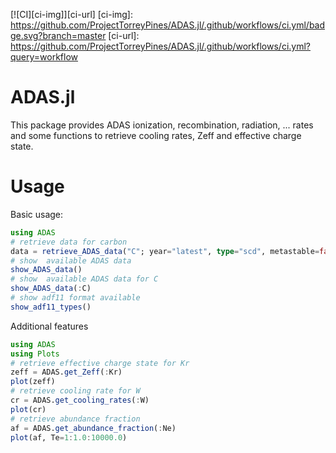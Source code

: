 [![CI][ci-img]][ci-url] 
[ci-img]: https://github.com/ProjectTorreyPines/ADAS.jl/.github/workflows/ci.yml/badge.svg?branch=master
[ci-url]: https://github.com/ProjectTorreyPines/ADAS.jl/.github/workflows/ci.yml?query=workflow
# ADAS.jl

This package provides ADAS ionization, recombination, radiation, ... rates and some functions to retrieve cooling rates, Zeff and effective charge state.

# Usage

Basic usage:
```julia
using ADAS
# retrieve data for carbon
data = retrieve_ADAS_data("C"; year="latest", type="scd", metastable=false)
# show  available ADAS data
show_ADAS_data()
# show  available ADAS data for C
show_ADAS_data(:C)
# show adf11 format available
show_adf11_types()
```

Additional features
```julia
using ADAS
using Plots
# retrieve effective charge state for Kr
zeff = ADAS.get_Zeff(:Kr)
plot(zeff)
# retrieve cooling rate for W
cr = ADAS.get_cooling_rates(:W)
plot(cr)
# retrieve abundance fraction
af = ADAS.get_abundance_fraction(:Ne)
plot(af, Te=1:1.0:10000.0)
```



